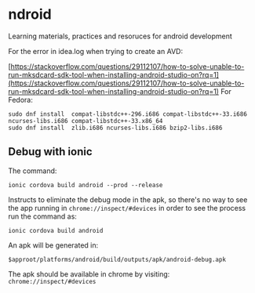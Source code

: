 # ndroid
Learning materials, practices and resoruces for android development



For the error in idea.log when trying to create an AVD:

[https://stackoverflow.com/questions/29112107/how-to-solve-unable-to-run-mksdcard-sdk-tool-when-installing-android-studio-on?rq=1](https://stackoverflow.com/questions/29112107/how-to-solve-unable-to-run-mksdcard-sdk-tool-when-installing-android-studio-on?rq=1)
For Fedora:
```
sudo dnf install  compat-libstdc++-296.i686 compat-libstdc++-33.i686 ncurses-libs.i686 compat-libstdc++-33.x86_64
sudo dnf install  zlib.i686 ncurses-libs.i686 bzip2-libs.i686
```


## Debug with ionic

The command:
```
ionic cordova build android --prod --release
```

Instructs to eliminate the debug mode in the apk, so there's no way to see the app running in `chrome://inspect/#devices`
in order to see the process run the command as:

```
ionic cordova build android 
```

An apk will be generated in:
```
$approot/platforms/android/build/outputs/apk/android-debug.apk
```
The apk should be available in chrome by visiting: `chrome://inspect/#devices`
